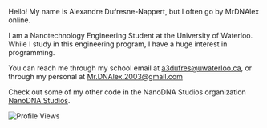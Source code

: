 
Hello! My name is Alexandre Dufresne-Nappert, but I often go by MrDNAlex online.

I am a Nanotechnology Engineering Student at the University of Waterloo. While I study in this engineering program, I have a huge interest in programming.

You can reach me through my school email at a3dufres@uwaterloo.ca, or through my personal at Mr.DNAlex.2003@gmail.com

Check out some of my other code in the NanoDNA Studios organization [NanoDNA Studios](https://github.com/Nano-DNA-Studios).

![Profile Views](https://komarev.com/ghpvc/?username=MrDNAlex)

<!---
MrDNAlex/MrDNAlex is a ✨ special ✨ repository because its `README.md` (this file) appears on your GitHub profile.
You can click the Preview link to take a look at your changes.
--->
